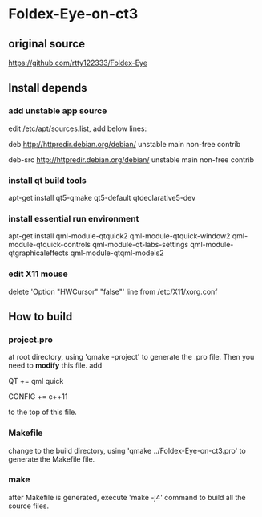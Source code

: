 # Foldex-Eye-on-ct3

## original source

https://github.com/rtty122333/Foldex-Eye

## Install depends

### add unstable app source
edit /etc/apt/sources.list, add below lines:

 deb http://httpredir.debian.org/debian/ unstable main non-free contrib
 
 deb-src http://httpredir.debian.org/debian/ unstable main non-free contrib

### install qt build tools

apt-get install qt5-qmake qt5-default qtdeclarative5-dev

### install essential run environment
apt-get install qml-module-qtquick2 qml-module-qtquick-window2 qml-module-qtquick-controls qml-module-qt-labs-settings qml-module-qtgraphicaleffects qml-module-qtqml-models2

### edit X11 mouse
delete 'Option	"HWCursor" "false"' line from /etc/X11/xorg.conf

## How to build

### project.pro
 at root directory, using 'qmake -project' to generate the .pro file. Then you need to **modify** this file. add 

 QT += qml quick
 
 CONFIG += c++11

to the top of this file.

### Makefile
 change to the build directory, using 'qmake ../Foldex-Eye-on-ct3.pro' to generate the Makefile file.

### make
 after Makefile is generated, execute 'make -j4' command to build all the source files. 
